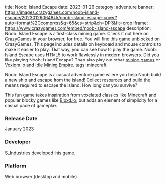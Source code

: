 title: Noob: Island Escape
date: 2023-01-26
category: adventure
banner: https://images.crazygames.com/noob-island-escape/20230126064845/noob-island-escape-cover?auto=format%2Ccompress&q=65&cs=strip&ch=DPR&fit=crop
iframe: https://www.crazygames.com/embed/noob-island-escape
description: Noob: Island Escape is a first-class mining game. Check it out here on CrazyGames in your browser, for free. You will find this game unblocked on CrazyGames. This page includes details on keyboard and mouse controls to make it easier to play. That way, you can see how to play the game. Noob: Island Escape uses HTML5 to work flawlessly in modern browsers. Did you like playing Noob: Island Escape? Then also play our other <a href='https://www.crazygames.com/t/mining' target='_blank'>mining games</a> or <a href='https://www.crazygames.com/game/voxiom-io' target='_blank'>Voxiom.io</a> and <a href='https://www.crazygames.com/game/idle-mining-empire' target='_blank'>Idle Mining Empire</a>.
tags: minecraft

<p>Noob: Island Escape is a casual adventure game where you help Noob build a new ship and escape from the island! Collect resources and build the means required to escape the island. How long can you survive? 


<p>This fun game takes inspiration from voxelated classics like <a target="_blank" href="https://www.crazygames.com/t/minecraft">Minecraft </a>and popular blocky games like <a target="_blank" href="https://www.crazygames.com/game/bloxdhop-io">Bloxd.io</a>, but adds an element of simplicity for a casual pace of gameplay.</p>
<h3>Release Date</h3>
<p>January 2023</p>
<h3>Developer</h3>
<p>S_Industries developed this game.</p>
<h3>Platform</h3>
<p>Web browser (desktop and mobile)</p>
        